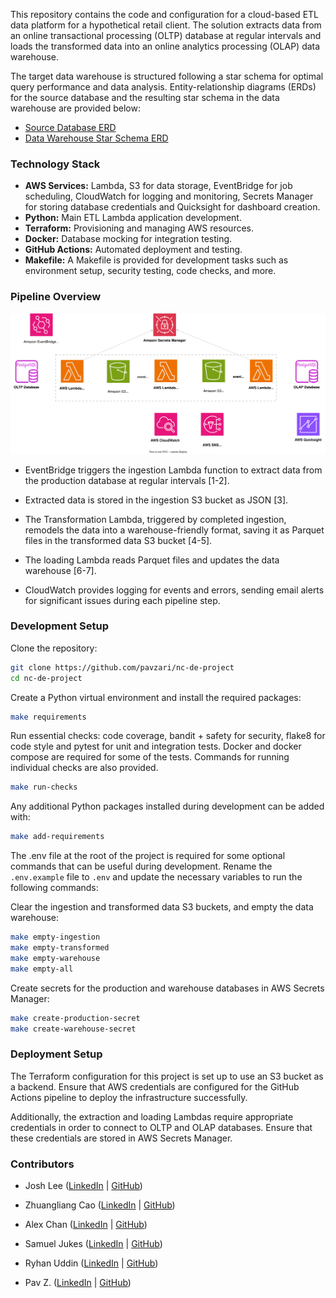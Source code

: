 This repository contains the code and configuration for a cloud-based ETL data platform for a hypothetical retail client. The solution extracts data from an online transactional processing (OLTP) database at regular intervals and loads the transformed data into an online analytics processing (OLAP) data warehouse.

The target data warehouse is structured following a star schema for optimal query performance and data analysis. Entity-relationship diagrams (ERDs) for the source database and the resulting star schema in the data warehouse are provided below:

- [Source Database ERD](./docs/oltp-db.png)
- [Data Warehouse Star Schema ERD](./docs/olap-db.png)

### Technology Stack

- **AWS Services:** Lambda, S3 for data storage, EventBridge for job scheduling, CloudWatch for logging and monitoring, Secrets Manager for storing database credentials and Quicksight for dashboard creation.
- **Python:** Main ETL Lambda application development.
- **Terraform:** Provisioning and managing AWS resources.
- **Docker:** Database mocking for integration testing.
- **GitHub Actions:** Automated deployment and testing.
- **Makefile:** A Makefile is provided for development tasks such as environment setup, security testing, code checks, and more.

### Pipeline Overview

![pipeline-diagram](./docs/aws-infra-diagram.svg)

- EventBridge triggers the ingestion Lambda function to extract data from the production database at regular intervals [1-2].

- Extracted data is stored in the ingestion S3 bucket as JSON [3].

- The Transformation Lambda, triggered by completed ingestion, remodels the data into a warehouse-friendly format, saving it as Parquet files in the transformed data S3 bucket [4-5].

- The loading Lambda reads Parquet files and updates the data warehouse [6-7].

- CloudWatch provides logging for events and errors, sending email alerts for significant issues during each pipeline step.

### Development Setup

Clone the repository:

```sh
git clone https://github.com/pavzari/nc-de-project
cd nc-de-project
```

Create a Python virtual environment and install the required packages:

```sh
make requirements
```

Run essential checks: code coverage, bandit + safety for security, flake8 for code style and pytest for unit and integration tests. Docker and docker compose are required for some of the tests. Commands for running individual checks are also provided.

```sh
make run-checks
```

Any additional Python packages installed during development can be added with:

```sh
make add-requirements
```

The .env file at the root of the project is required for some optional commands that can be useful during development. Rename the `.env.example` file to `.env` and update the necessary variables to run the following commands:

Clear the ingestion and transformed data S3 buckets, and empty the data warehouse:

```sh
make empty-ingestion
make empty-transformed
make empty-warehouse
make empty-all
```

Create secrets for the production and warehouse databases in AWS Secrets Manager:

```bash
make create-production-secret
make create-warehouse-secret
```

### Deployment Setup

The Terraform configuration for this project is set up to use an S3 bucket as a backend. Ensure that AWS credentials are configured for the GitHub Actions pipeline to deploy the infrastructure successfully.

Additionally, the extraction and loading Lambdas require appropriate credentials in order to connect to OLTP and OLAP databases. Ensure that these credentials are stored in AWS Secrets Manager.

### Contributors

- Josh Lee
  ([LinkedIn](https://www.linkedin.com/in/josh-lee-6ba53b9b/) |
  [GitHub](https://github.com/J-shLee))

- Zhuangliang Cao
  ([LinkedIn](https://www.linkedin.com/in/zhuangliang-cao-3880b218a/) |
  [GitHub](https://github.com/sd816224))

- Alex Chan
  ([LinkedIn](https://www.linkedin.com/in/alextfchan/) |
  [GitHub](https://github.com/alextfchan))

- Samuel Jukes
  ([LinkedIn](https://www.linkedin.com/in/samuel-jukes-964662277/) |
  [GitHub](https://github.com/Sajuke))

- Ryhan Uddin
  ([LinkedIn](https://www.linkedin.com/in/ryhan-uddin-17b637160/) |
  [GitHub](https://github.com/RyhanU1))

- Pav Z.
  ([LinkedIn]() |
  [GitHub](https://github.com/pavzari))
